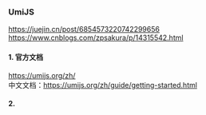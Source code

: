 ### UmiJS

https://juejin.cn/post/6854573220742299656
https://www.cnblogs.com/zpsakura/p/14315542.html

#### 1. 官方文档

https://umijs.org/zh/  
中文文档：https://umijs.org/zh/guide/getting-started.html

#### 2.
